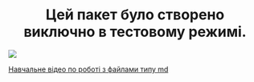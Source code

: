 <h1 align = center>Цей пакет було створено виключно в тестовому режимі.</h1> 

<img src ="https://lh3.googleusercontent.com/Tjw4weSmRoTFjLe1WgluGTqYcOF4PsUExfZpKaJGAUdHtSh54OPNLpjp7IlzGvwBHrTVO7_0qgiwEk6N3bmc8-Bt2EC53XzDzMRTgNwKWopn4G4F8jATvJYVunzvQqf-iPyB_CY6">

<a style= "text-align: center;" href="https://www.youtube.com/watch?v=syrGPPekLHQ">Навчальне відео по роботі з файлами типу md</a>